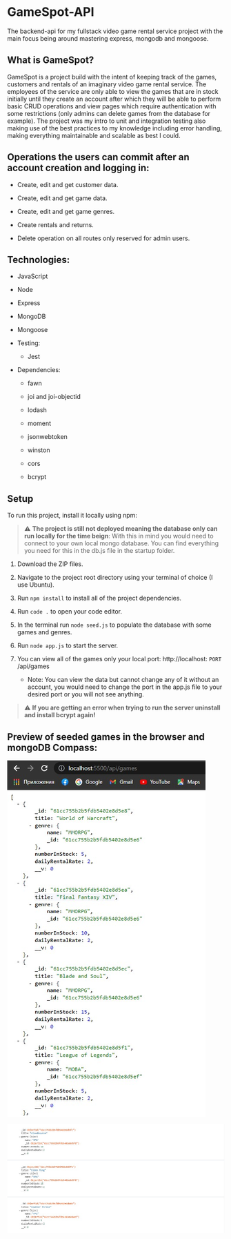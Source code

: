 # GameSpot-API

The backend-api for my fullstack video game rental service project with the main focus being around mastering express, mongodb and mongoose.

## What is GameSpot?

GameSpot is a project build with the intent of keeping track of the games, customers and rentals of an imaginary video game rental service. The employees of the service are only able to view the games that are in stock initially until they create an account after which they will be able to perform basic CRUD operations and view pages which require authentication with some restrictions (only admins can delete games from the database for example). The project was my intro to unit and integration testing also making use of the best practices to my knowledge including error handling, making everything maintainable and scalable as best I could.

## Operations the users can commit after an account creation and logging in:

- Create, edit and get customer data.

- Create, edit and get game data.

- Create, edit and get game genres.

- Create rentals and returns.

- Delete operation on all routes only reserved for admin users.

## Technologies:

- JavaScript

- Node

- Express

- MongoDB

- Mongoose

- Testing:

  - Jest

- Dependencies:

  - fawn

  - joi and joi-objectid

  - lodash

  - moment

  - jsonwebtoken

  - winston

  - cors

  - bcrypt

## Setup

To run this project, install it locally using npm:

> :warning: **The project is still not deployed meaning the database only can run locally for the time beign**: With this in mind you would need to connect to your own local mongo database. You can find everything you need for this in the db.js file in the startup folder.

1. Download the ZIP files.

2. Navigate to the project root directory using your terminal of choice (I use Ubuntu).

3. Run `npm install` to install all of the project dependencies.

4. Run `code .` to open your code editor.

5. In the terminal run `node seed.js` to populate the database with some games and genres.

6. Run `node app.js` to start the server.

7. You can view all of the games only your local port: http://localhost: `PORT` /api/games

   - Note: You can view the data but cannot change any of it without an account, you would need to change the port in the app.js file to your desired port or you will not see anything.

> :warning: **If you are getting an error when trying to run the server uninstall and install bcrypt again!**

## Preview of seeded games in the browser and mongoDB Compass:

![alt text](https://github.com/SirDev97/GameSpot-API/blob/main/assets/browser.jpeg?raw=true)

![alt text](https://github.com/SirDev97/GameSpot-API/blob/main/assets/compass.jpeg?raw=true)
